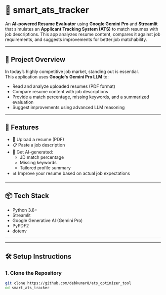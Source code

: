 # 📄 smart_ats_tracker

An **AI-powered Resume Evaluator** using **Google Gemini Pro** and **Streamlit** that simulates an **Applicant Tracking System (ATS)** to match resumes with job descriptions. This app analyzes resume content, compares it against job requirements, and suggests improvements for better job matchability.

---

## 🧠 Project Overview

In today’s highly competitive job market, standing out is essential.  
This application uses **Google's Gemini Pro LLM** to:

- Read and analyze uploaded resumes (PDF format)
- Compare resume content with job descriptions
- Provide a match percentage, missing keywords, and a summarized evaluation
- Suggest improvements using advanced LLM reasoning

---

## 🚀 Features

- 🧾 Upload a resume (PDF)
- 📋 Paste a job description
- 🤖 Get AI-generated:
  - JD match percentage
  - Missing keywords
  - Tailored profile summary
- 📊 Improve your resume based on actual job expectations

---

## 📦 Tech Stack

- Python 3.8+
- Streamlit
- Google Generative AI (Gemini Pro)
- PyPDF2
- dotenv

---


---

## 🛠️ Setup Instructions

### 1. Clone the Repository

```bash
git clone https://github.com/debkumar8/ats_optimizer_tool
cd smart_ats_tracker


